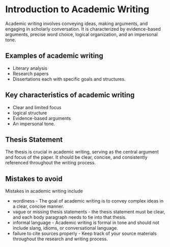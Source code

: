 # Introduction to Academic Writing

Academic writing involves conveying ideas, making arguments, and engaging in scholarly conversation. It is characterized by evidence-based arguments, precise word choice, logical organization, and an impersonal tone.

## Examples of academic writing

* Literary analysis
* Research papers
* Dissertations each with specific goals and structures.

## Key characteristics of academic writing
 * Clear and limited focus
 * logical structure
 * Evidence-based arguments
 * An impersonal tone.

## Thesis Statement
The thesis is crucial in academic writing, serving as the central argument and focus of the paper. It should be clear, concise, and consistently referenced throughout the writing process.

## Mistakes to avoid 
Mistakes in academic writing include
* wordiness - The goal of academic writing is to convey complex ideas in a clear, concise manner.
* vague or missing thesis statements - the thesis statement must be clear, and each body paragraph needs to tie into that thesis.
* informal language - Academic writing is formal in tone and should not include slang, idioms, or conversational language.
* failure to cite sources properly - Keep track of your source materials throughout the research and writing process.

